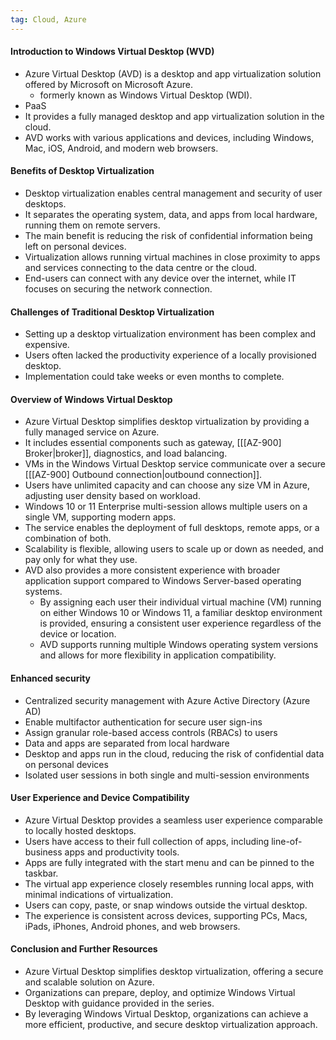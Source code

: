 ```yaml
---
tag: Cloud, Azure
---
```


#### Introduction to Windows Virtual Desktop (WVD)

- Azure Virtual Desktop (AVD) is a desktop and app virtualization solution offered by Microsoft on Microsoft Azure.
	- formerly known as Windows Virtual Desktop (WDI).
- PaaS
- It provides a fully managed desktop and app virtualization solution in the cloud.
- AVD works with various applications and devices, including Windows, Mac, iOS, Android, and modern web browsers.

#### Benefits of Desktop Virtualization

- Desktop virtualization enables central management and security of user desktops.
- It separates the operating system, data, and apps from local hardware, running them on remote servers.
- The main benefit is reducing the risk of confidential information being left on personal devices.
- Virtualization allows running virtual machines in close proximity to apps and services connecting to the data centre or the cloud.
- End-users can connect with any device over the internet, while IT focuses on securing the network connection.

#### Challenges of Traditional Desktop Virtualization

- Setting up a desktop virtualization environment has been complex and expensive.
- Users often lacked the productivity experience of a locally provisioned desktop.
- Implementation could take weeks or even months to complete.

#### Overview of Windows Virtual Desktop

- Azure Virtual Desktop simplifies desktop virtualization by providing a fully managed service on Azure.
- It includes essential components such as gateway, [[[AZ-900] Broker|broker]], diagnostics, and load balancing. 
- VMs in the Windows Virtual Desktop service communicate over a secure [[[AZ-900] Outbound connection|outbound connection]].
- Users have unlimited capacity and can choose any size VM in Azure, adjusting user density based on workload.
- Windows 10 or 11 Enterprise multi-session allows multiple users on a single VM, supporting modern apps.
- The service enables the deployment of full desktops, remote apps, or a combination of both.
- Scalability is flexible, allowing users to scale up or down as needed, and pay only for what they use.
- AVD also provides a more consistent experience with broader application support compared to Windows Server-based operating systems.
	- By assigning each user their individual virtual machine (VM) running on either Windows 10 or Windows 11, a familiar desktop environment is provided, ensuring a consistent user experience regardless of the device or location.
	- AVD supports running multiple Windows operating system versions and allows for more flexibility in application compatibility.


#### Enhanced security 

- Centralized security management with Azure Active Directory (Azure AD)
- Enable multifactor authentication for secure user sign-ins
- Assign granular role-based access controls (RBACs) to users
- Data and apps are separated from local hardware
- Desktop and apps run in the cloud, reducing the risk of confidential data on personal devices
- Isolated user sessions in both single and multi-session environments


#### User Experience and Device Compatibility

- Azure Virtual Desktop provides a seamless user experience comparable to locally hosted desktops.
- Users have access to their full collection of apps, including line-of-business apps and productivity tools.
- Apps are fully integrated with the start menu and can be pinned to the taskbar.
- The virtual app experience closely resembles running local apps, with minimal indications of virtualization.
- Users can copy, paste, or snap windows outside the virtual desktop.
- The experience is consistent across devices, supporting PCs, Macs, iPads, iPhones, Android phones, and web browsers.

#### Conclusion and Further Resources

- Azure Virtual Desktop simplifies desktop virtualization, offering a secure and scalable solution on Azure.
- Organizations can prepare, deploy, and optimize Windows Virtual Desktop with guidance provided in the series.
- By leveraging Windows Virtual Desktop, organizations can achieve a more efficient, productive, and secure desktop virtualization approach.
